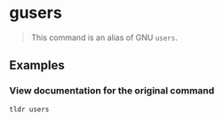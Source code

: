 # gusers

> This command is an alias of GNU `users`.

## Examples

### View documentation for the original command

```bash
tldr users
```
